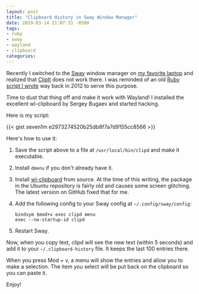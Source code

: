 ```yaml
---
layout: post
title: "Clipboard History in Sway Window Manager"
date: 2019-03-14 21:07:33 -0500
tags:
- ruby
- sway
- wayland
- clipboard
categories: 
---
```


Recently I switched to the [Sway](https://swaywm.org/) window manager on
[my favorite laptop](http://seven1m.sdf.org/opinion/my_favorite_dev_laptop.html)
and realized that [ClipIt](https://github.com/CristianHenzel/ClipIt) does not work there.
I was reminded of an old
[Ruby script I wrote](https://mpov.timmorgan.org/super-simple-clipboard-history-for-linux/)
way back in 2012 to serve this purpose.

Time to dust that thing off and make it work with Wayland! I installed the excellent
wl-clipboard by Sergey Bugaev and started hacking.

Here is my script:

{{< gist seven1m e2973274520b25db8f7a7d9155cc8566 >}}

Here's how to use it:

1.  Save the script above to a file at `/usr/local/bin/clipd` and make it executable.

2.  Install `dmenu` if you don't already have it.

3.  Install [wl-clipboard](https://github.com/bugaevc/wl-clipboard) from source.
    At the time of this writing, the package in the Ubuntu repository is fairly old and causes
    some screen glitching. The latest version on GitHub fixed that for me.

4.  Add the following config to your Sway config at `~/.config/sway/config`:

    ```
    bindsym $mod+v exec clipd menu
    exec --no-startup-id clipd
    ```

5.  Restart Sway.

Now, when you copy text, clipd will see the new text (within 5 seconds) and add it to your
`~/.clipboard-history` file. It keeps the last 100 entries there.

When you press Mod + v, a menu will show the entries and allow you to make a selection. The
item you select will be put back on the clipboard so you can paste it.

Enjoy!
